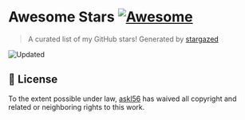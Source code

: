 # Awesome Stars [![Awesome](https://cdn.rawgit.com/sindresorhus/awesome/d7305f38d29fed78fa85652e3a63e154dd8e8829/media/badge.svg)](https://github.com/sindresorhus/awesome)

> A curated list of my GitHub stars! Generated by [stargazed](https://github.com/abhijithvijayan/stargazed)

![Updated](https://img.shields.io/badge/Updated-14--1--2025-blue.svg)


## 📝 License

To the extent possible under law, [askl56](https://github.com/askl56) has waived all copyright and related or neighboring rights to this work.

